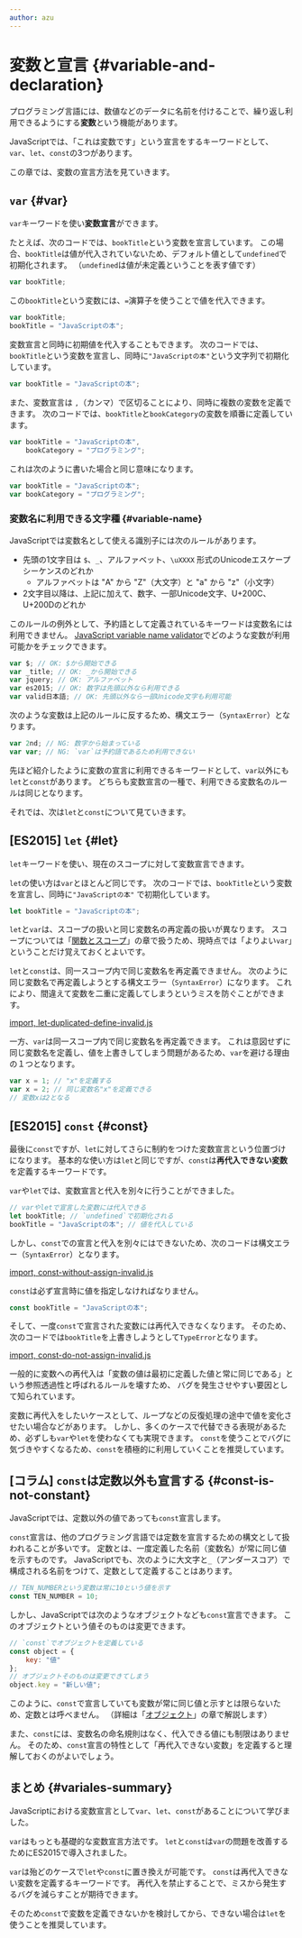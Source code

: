 ```yaml
---
author: azu
---
```


<!-- textlint-disable eslint -->

# 変数と宣言 {#variable-and-declaration}

プログラミング言語には、数値などのデータに名前を付けることで、繰り返し利用できるようにする**変数**という機能があります。

JavaScriptでは、「これは変数です」という宣言をするキーワードとして、
`var`、`let`、`const`の3つがあります。

この章では、変数の宣言方法を見ていきます。

## `var` {#var}

`var`キーワードを使い**変数宣言**ができます。

<!-- 変数名はキャメルケース、日本語はそのまま使える ということを示したい -->

たとえば、次のコードでは、`bookTitle`という変数を宣言しています。
この場合、`bookTitle`は値が代入されていないため、デフォルト値として`undefined`で初期化されます。
（`undefined`は値が未定義ということを表す値です）

```js
var bookTitle;
```

この`bookTitle`という変数には、`=`演算子を使うことで値を代入できます。

```js
var bookTitle;
bookTitle = "JavaScriptの本";
```

変数宣言と同時に初期値を代入することもできます。
次のコードでは、`bookTitle`という変数を宣言し、同時に`"JavaScriptの本"`という文字列で初期化しています。

```js
var bookTitle = "JavaScriptの本";
```

また、変数宣言は `,`（カンマ）で区切ることにより、同時に複数の変数を定義できます。
次のコードでは、`bookTitle`と`bookCategory`の変数を順番に定義しています。

```js
var bookTitle = "JavaScriptの本",
    bookCategory = "プログラミング";
```

これは次のように書いた場合と同じ意味になります。

```js
var bookTitle = "JavaScriptの本";
var bookCategory = "プログラミング";
```

### 変数名に利用できる文字種 {#variable-name}

JavaScriptでは変数名として使える識別子には次のルールがあります。

- 先頭の1文字目は `$`、`_`、アルファベット、`\uXXXX` 形式のUnicodeエスケープシーケンスのどれか
    - アルファベットは "A" から "Z"（大文字）と "a" から "z"（小文字）
- 2文字目以降は、上記に加えて、数字、一部Unicode文字、U+200C、U+200Dのどれか

このルールの例外として、予約語として定義されているキーワードは変数名には利用できません。
[JavaScript variable name validator][]でどのような変数が利用可能かをチェックできます。

```js
var $; // OK: $から開始できる
var _title; // OK: _から開始できる
var jquery; // OK: アルファベット
var es2015; // OK: 数字は先頭以外なら利用できる
var valid日本語; // OK: 先頭以外なら一部Unicode文字も利用可能
```

次のような変数は上記のルールに反するため、構文エラー（`SyntaxError`）となります。

<!-- doctest:disable -->
```js
var 2nd; // NG: 数字から始まっている
var var; // NG: `var`は予約語であるため利用できない
```

先ほど紹介したように変数の宣言に利用できるキーワードとして、`var`以外にも`let`と`const`があります。
どちらも変数宣言の一種で、利用できる変数名のルールは同じとなります。

それでは、次は`let`と`const`について見ていきます。

## [ES2015] `let` {#let}

`let`キーワードを使い、現在のスコープに対して変数宣言できます。

`let`の使い方は`var`とほとんど同じです。
次のコードでは、`bookTitle`という変数を宣言し、同時に`"JavaScriptの本"` で初期化しています。

```js
let bookTitle = "JavaScriptの本";
```

`let`と`var`は、スコープの扱いと同じ変数名の再定義の扱いが異なります。
スコープについては「[関数とスコープ][]」の章で扱うため、現時点では「よりよい`var`」ということだけ覚えておくとよいです。

`let`と`const`は、同一スコープ内で同じ変数名を再定義できません。
次のように同じ変数名で再定義しようとする構文エラー（`SyntaxError`）になります。
これにより、間違えて変数を二重に定義してしまうというミスを防ぐことができます。

[import, let-duplicated-define-invalid.js](src/let-duplicated-define-invalid.js)

一方、`var`は同一スコープ内で同じ変数名を再定義できます。
これは意図せずに同じ変数名を定義し、値を上書きしてしまう問題があるため、`var`を避ける理由の１つとなります。

```js
var x = 1; // "x"を定義する
var x = 2; // 同じ変数名"x"を定義できる
// 変数xは2となる
```

## [ES2015] `const` {#const}

最後に`const`ですが、`let`に対してさらに制約をつけた変数宣言という位置づけになります。
基本的な使い方は`let`と同じですが、`const`は**再代入できない変数**を定義するキーワードです。

`var`や`let`では、変数宣言と代入を別々に行うことができました。

```js
// varやletで宣言した変数には代入できる
let bookTitle; // `undefined`で初期化される
bookTitle = "JavaScriptの本"; // 値を代入している
```

しかし、`const`での宣言と代入を別々にはできないため、次のコードは構文エラー（`SyntaxError`）となります。

[import, const-without-assign-invalid.js](./src/const-without-assign-invalid.js)

`const`は必ず宣言時に値を指定しなければなりません。

```js
const bookTitle = "JavaScriptの本";
```

そして、一度`const`で宣言された変数には再代入できなくなります。
そのため、次のコードでは`bookTitle`を上書きしようとして`TypeError`となります。

[import, const-do-not-assign-invalid.js](src/const-do-not-assign-invalid.js)

一般的に変数への再代入は「変数の値は最初に定義した値と常に同じである」という参照透過性と呼ばれるルールを壊すため、
バグを発生させやすい要因として知られています。

変数に再代入をしたいケースとして、ループなどの反復処理の途中で値を変化させたい場合などがあります。
しかし、多くのケースで代替できる表現があるため、必ずしも`var`や`let`を使わなくても実現できます。
`const`を使うことでバグに気づきやすくなるため、`const`を積極的に利用していくことを推奨しています。

## [コラム] `const`は定数以外も宣言する {#const-is-not-constant}

JavaScriptでは、定数以外の値であっても`const`宣言します。

`const`宣言は、他のプログラミング言語では定数を宣言するための構文として扱われることが多いです。
定数とは、一度定義した名前（変数名）が常に同じ値を示すものです。
JavaScriptでも、次のように大文字と`_`（アンダースコア）で構成される名前をつけて、定数として定義することはあります。

```js
// TEN_NUMBERという変数は常に10という値を示す
const TEN_NUMBER = 10;
```

しかし、JavaScriptでは次のようなオブジェクトなども`const`宣言できます。
このオブジェクトという値そのものは変更できます。

```js
// `const`でオブジェクトを定義している
const object = {
    key: "値"
};
// オブジェクトそのものは変更できてしまう
object.key = "新しい値";
```

このように、`const`で宣言していても変数が常に同じ値と示すとは限らないため、定数とは呼べません。
（詳細は「[オブジェクト][]」の章で解説します）

また、`const`には、変数名の命名規則はなく、代入できる値にも制限はありません。
そのため、`const`宣言の特性として「再代入できない変数」を定義すると理解しておくのがよいでしょう。

## まとめ {#variales-summary}

JavaScriptにおける変数宣言として`var`、`let`、`const`があることについて学びました。

`var`はもっとも基礎的な変数宣言方法です。
`let`と`const`は`var`の問題を改善するためにES2015で導入されました。

`var`は殆どのケースで`let`や`const`に置き換えが可能です。
`const`は再代入できない変数を定義するキーワードです。
再代入を禁止することで、ミスから発生するバグを減らすことが期待できます。

そのため`const`で変数を定義できないかを検討してから、できない場合は`let`を使うことを推奨しています。

<!-- textlint-enable eslint -->

[関数とスコープ]: ../function-scope/README.md
[JavaScript variable name validator]: https://mothereff.in/js-variables  "JavaScript variable name validator"
[オブジェクト]: ../object/README.md#const-and-object